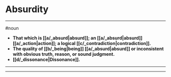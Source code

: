 # Absurdity
---
#noun
- **That which is [[a/_absurd|absurd]]; an [[a/_absurd|absurd]] [[a/_action|action]]; a logical [[c/_contradiction|contradiction]].**
- **The quality of [[b/_being|being]] [[a/_absurd|absurd]] or inconsistent with obvious truth, reason, or sound judgment.**
- **[[d/_dissonance|Dissonance]].**
---
---
